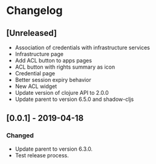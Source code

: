 # Changelog

## [Unreleased]
  - Association of credentials with infrastructure services
  - Infrastructure page
  - Add ACL button to apps pages
  - ACL button with rights summary as icon
  - Credential page
  - Better session expiry behavior
  - New ACL widget
  - Update version of clojure API to 2.0.0
  - Update parent to version 6.5.0 and shadow-cljs

## [0.0.1] - 2019-04-18

### Changed

  - Update parent to version 6.3.0.
  - Test release process.
 
